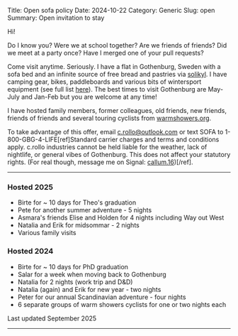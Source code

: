 Title: Open sofa policy
Date: 2024-10-22
Category: Generic
Slug: open
Summary: Open invitation to stay

Hi!

Do I know you? Were we at school together? Are we friends of friends? Did we meet at a party once? Have I merged one of your pull requests?

Come visit anytime. Seriously. I have a flat in Gothenburg, Sweden with a sofa bed and an infinite source of free bread and pastries via [solikyl](https://solikyl.se/). I have camping gear, bikes, paddleboards and various bits of wintersport equipment (see full list [here]({filename}/pages/borrow_stuff.md)). The best times to visit Gothenburg are May-July and Jan-Feb but you are welcome at any time!

I have hosted family members, former colleagues, old friends, new friends, friends of friends and several touring cyclists from [warmshowers.org](https://www.warmshowers.org/).

To take advantage of this offer, email c.rollo@outlook.com or text SOFA to 1-800-GBG-4-LIFE[ref]Standard carrier charges and terms and conditions apply. c.rollo industries cannot be held liable for the weather, lack of nightlife, or general vibes of Gothenburg. This does not affect your statutory rights. (For real though, message me on Signal: [callum.16](https://signal.me/#eu/vVTfRWX6HkcX5wsuomv2wg_b_JyA5TQDgLStqYOtkpDZUvpL8UZCt4IvThrqhY-j))[/ref].

----------------------------------

### Hosted 2025

- Birte for ~ 10 days for Theo's graduation 
- Pete for another summer adventure - 5 nights
- Asmara's friends Elise and Holden for 4 nights including Way out West
- Natalia and Erik for midsommar - 2 nights
- Various family visits

### Hosted 2024

- Birte for ~ 10 days for PhD graduation
- Salar for a week when moving back to Gothenburg
- Natalia for 2 nights (work trip and D&D)
- Natalia (again) and Erik for new year - two nights
- Peter for our annual Scandinavian adventure - four nights
- 6 separate groups of warm showers cyclists for one or two nights each

Last updated September 2025


-------------


